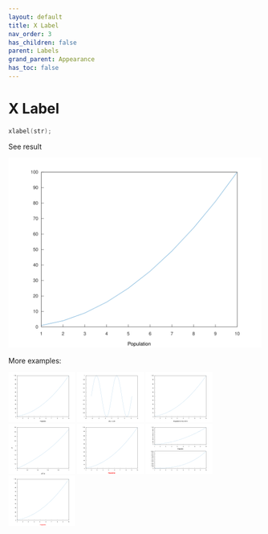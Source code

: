 ```yaml
---
layout: default
title: X Label
nav_order: 3
has_children: false
parent: Labels
grand_parent: Appearance
has_toc: false
---
```

# X Label

```cpp
xlabel(str);
```


See result

[![example_xlabel_1](xlabel/xlabel_1.svg)](../https://github.com/alandefreitas/matplotplusplus/blob/master/examples/appearance/labels/xlabel/xlabel_1.cpp)

More examples:
    
[![example_xlabel_2](xlabel/xlabel_2_thumb.png)](../https://github.com/alandefreitas/matplotplusplus/blob/master/examples/appearance/labels/xlabel/xlabel_2.cpp)  [![example_xlabel_3](xlabel/xlabel_3_thumb.png)](../https://github.com/alandefreitas/matplotplusplus/blob/master/examples/appearance/labels/xlabel/xlabel_3.cpp)  [![example_xlabel_4](xlabel/xlabel_4_thumb.png)](../https://github.com/alandefreitas/matplotplusplus/blob/master/examples/appearance/labels/xlabel/xlabel_4.cpp)  [![example_xlabel_5](xlabel/xlabel_5_thumb.png)](../https://github.com/alandefreitas/matplotplusplus/blob/master/examples/appearance/labels/xlabel/xlabel_5.cpp)  [![example_xlabel_6](xlabel/xlabel_6_thumb.png)](../https://github.com/alandefreitas/matplotplusplus/blob/master/examples/appearance/labels/xlabel/xlabel_6.cpp)  [![example_xlabel_7](xlabel/xlabel_7_thumb.png)](../https://github.com/alandefreitas/matplotplusplus/blob/master/examples/appearance/labels/xlabel/xlabel_7.cpp)  [![example_xlabel_8](xlabel/xlabel_8_thumb.png)](../https://github.com/alandefreitas/matplotplusplus/blob/master/examples/appearance/labels/xlabel/xlabel_8.cpp)

  


